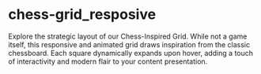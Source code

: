 # chess-grid_resposive
 Explore the strategic layout of our Chess-Inspired Grid. While not a game itself, this responsive and animated grid draws inspiration from the classic chessboard. Each square dynamically expands upon hover, adding a touch of interactivity and modern flair to your content presentation.
